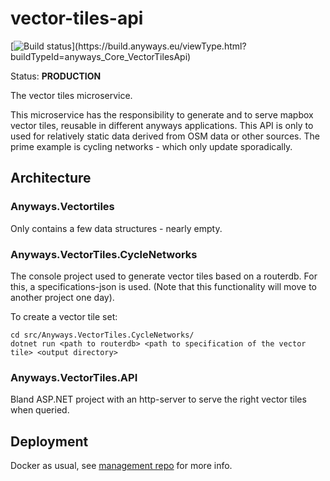 # vector-tiles-api

[![Build status](https://build.anyways.eu/app/rest/builds/buildType:(id:anyways_Core_VectorTilesApi)/statusIcon)](https://build.anyways.eu/viewType.html?buildTypeId=anyways_Core_VectorTilesApi)  

Status: **PRODUCTION**

The vector tiles microservice.

This microservice has the responsibility to generate and to serve mapbox vector tiles, reusable in different anyways applications. This API is only to used for relatively static data derived from OSM data or other sources. The prime example is cycling networks - which only update sporadically.

## Architecture

### Anyways.Vectortiles

Only contains a few data structures - nearly empty.

### Anyways.VectorTiles.CycleNetworks

The console project used to generate vector tiles based on a routerdb. For this, a specifications-json is used. (Note that this functionality will move to another project one day). 

To create a vector tile set:

````
cd src/Anyways.VectorTiles.CycleNetworks/
dotnet run <path to routerdb> <path to specification of the vector tile> <output directory>
````

### Anyways.VectorTiles.API

Bland ASP.NET project with an http-server to serve the right vector tiles when queried.

## Deployment

Docker as usual, see [management repo](https://github.com/anyways-open/management/blob/master/infrastructure/HETZNER-EX41-SSD-842855.md) for more info.
